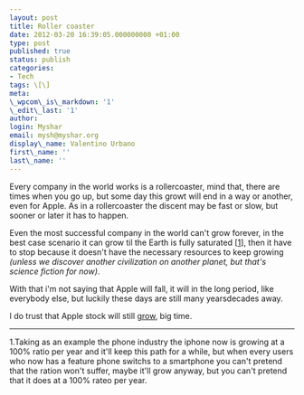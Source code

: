 ```yaml
---
layout: post
title: Roller coaster
date: 2012-03-20 16:39:05.000000000 +01:00
type: post
published: true
status: publish
categories:
- Tech
tags: \[\]
meta:
\_wpcom\_is\_markdown: '1'
\_edit\_last: '1'
author:
login: Myshar
email: mysh@myshar.org
display\_name: Valentino Urbano
first\_name: ''
last\_name: ''
---
```


Every company in the world works is a rollercoaster, mind that,  there are times when you go up, but some day this growt will end in a way or another, even for Apple. As in a rollercoaster the discent may be fast or slow, but sooner or later it has to happen.

Even the most successful company in the world can't grow forever, in the best case scenario it can grow til the Earth is fully saturated \[[1][0]\], then it have to stop because it doesn't have the necessary resources to keep growing _(unless we discover another civilization on another planet, but that's science fiction for now)_.

With that i'm not saying that Apple will fall, it will in the long period, like everybody else, but luckily these days are still many yearsdecades away.

I do trust that Apple stock will still [grow][1], big time.

---

1.Taking as an example the phone industry the iphone now is growing at a 100% ratio per year and it'll keep this path for a while, but when every users who now has a feature phone switchs to a smartphone you can't pretend that the ration won't suffer, maybe it'll grow anyway, but you can't pretend that it does at a 100% rateo per year.


[0]: #1
[1]: http://www.businessweek.com/articles/2012-04-12/gene-munster-says-apple-is-going-to-1-000#p1